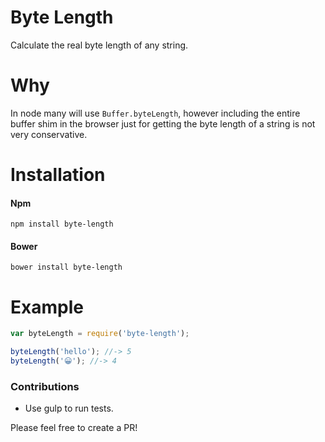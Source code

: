 # Byte Length

Calculate the real byte length of any string.

# Why
In node many will use `Buffer.byteLength`, however including the entire buffer shim in the browser just for getting the byte length of a string is not very conservative.

# Installation

#### Npm
```console
npm install byte-length
```

#### Bower
```console
bower install byte-length
```

# Example

```javascript
var byteLength = require('byte-length');

byteLength('hello'); //-> 5
byteLength('😀'); //-> 4
```

### Contributions

* Use gulp to run tests.

Please feel free to create a PR!

